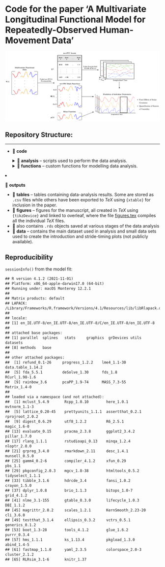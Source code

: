 Code for the paper ‘A Multivariate Longitudinal Functional Model for
Repeatedly-Observed Human-Movement Data’
================

![](outputs/figures/methods-schematic-readme.png)

## Repository Structure:

------------------------------------------------------------------------

- :open_file_folder: **code**
  <details>
  <summary>
  📁 <b>analysis</b> – scripts used to perform the data analysis.
  </summary>

  - :page_facing_up: [01 - Create Plot for
    Introduction](code/analysis/01-introduction-plot.R)
  - :page_facing_up: [02 - Create Plot of Stride
    Timings](code/analysis/02-strides-timing-plot.R)
  - :page_facing_up: [03 - Prepare Data for
    Analysis](code/analysis/03-data-preparation.R) ([extra
    figures](code/analysis/03-data-preparation-extra-plot.R))
  - :page_facing_up: [04 - Split Data into Test and Training
    Samples](code/analysis/04-test-train-split.R)
  - :page_facing_up: [05 - mv-FPCA basis
    Representation](code/analysis/05-basis-representation.R)
  - :page_facing_up: [06 - Linear Mixed Models of mv-FPCA
    Scores](code/analysis/06-scores-modelling.R) ([extra
    figures](code/analysis/06))
  - :page_facing_up: 07 - Individual Random Effects Analysis ([Script
    1](code/analysis/07-individual-fitted-mv-FPC1.R), [Script
    2](code/analysis/07-individual-analysis-predictions.R), [Script
    3](code/analysis/07-individual-analysis-test-error.R), [Script
    4](code/analysis/07-individual-analysis-changes.R))
  - :page_facing_up: 08 - Fixed Effects Analysis ([Script
    1](code/analysis/08-fixef-results-post-processing.R), [Script
    2](code/analysis/08-fixef-spline-coef.R))
    </details>
    <details>
    <summary>
    📁 <b>functions</b> – custom functions for modelling data analysis.
    </summary>

    - :page_facing_up: [Centering a (multivariate) object around a
      different mean](code/functions/center_fd_around_new_mean.R)
    - :page_facing_up: [Decentering a (multivariate) object around a
      different mean](code/functions/decenter_fd_around_new_mean.R)
    - :page_facing_up: [Helper functions for manipulating `fd`
      objects](code/functions/functions-helper-smoothing.R)
    - :page_facing_up: [Project (multivariate) functional data (`fd`
      object) onto (multivariate) FPCs (`pca.fd`
      object)](code/functions/project_data_onto_fpcs.R)  
    - :page_facing_up: [Computing the (%) of Variance Explained by a
      mv-FPCA
      reconstruction](code/functions/variance_explained_reconstruction.R)
    - :page_facing_up: [Custom theme for
      figures](code/functions/theme_gunning.R)
    - :page_facing_up: [Functions to generate data from a multilevel
      longitudinal design for the
      simulation](code/functions/generate_design.R)
    - :page_facing_up: [Generate data from a polynomial scalar
      longitudinal model for the
      simulation](code/functions/generate_polynomial_model_basis_coefficient.R)
    - :page_facing_up: [Generate multiple basis coefficients (i.e.,
      mv-FPC scores) from a polynomial scalar longitudinal model for the
      simulation](code/functions/generate-basis-coefficient-matrix.R)
    - :page_facing_up: [Construct an `fd` object by combining pca.fd
      object and matrix of PCA
      scores](code/functions/construct_fd_from_scores.R)
    - :page_facing_up: [Generate smooth Gaussian noise to add to
      simulated functional
      data](code/functions/function-generate-smooth-noise.R)
    - :page_facing_up: [Modified version of `pca.fd()` to choose $K$
      based on proportion of variance
      explained.](code/functions/pca.fd_pve_cutoff.R)
    - :page_facing_up: [Wrapper function to extract FPCA scores from a
      `pca.fd()` object and add them to a data
      frame.](code/functions/add_pca.fd_scores_to_df.R)
    - :page_facing_up: [Function to fit a polynomial scalar longitudinal
      model the to mv-FPC scores.](code/functions/fit_poly.R)
    - :page_facing_up: [Function to fit a “naive” model the to mv-FPC
      scores.](code/functions/fit_naive_spline_intercept.R)
    - :page_facing_up: [Function to fit a ml-FPCA model the to mv-FPC
      scores.](code/functions/fit_fpca.R)
    - :page_facing_up: [Function to fit a natural spline model the to
      mv-FPC scores.](code/functions/fit_spline.R)
    - :page_facing_up: [Reduced version of the above
      model.](code/functions/fit_spline_subject_ri_side.R)
    - :page_facing_up: [Function to calculate average integrated squared
      prediction error for functional
      observations.](code/functions/calculate_prediction_error.R)
    - :page_facing_up: [Function to calculate individual integrated
      squared prediction errors for functional
      observations.](code/functions/calculate_individual_prediction_errors.R)
    - :page_facing_up: [Convenience function to split data into train
      and test in simulation.](code/functions/split_train_test.R)
    - :page_facing_up: [Convenience function to load all functions
      needed in the
      simulation.](code/functions/source_all_simulation_functions.R)
    - :page_facing_up: [Convenience function to add polynomial terms to
      a data frame.](code/functions/add_poly_to_df.R)
    - :page_facing_up: [Convenience function to add natural spline terms
      to a data frame.](code/functions/add_natural_splines_to_df.R)
    - :page_facing_up: [Function to extract fixed-effects coefficients
      from a list of fitted `lmerMod`
      objects.](code/functions/extract_fixef_coef.R)
    - :page_facing_up: [Conveninence function to load all functions for
      data analysis.](code/functions/source_all_analysis_functions.R)
    - :page_facing_up: [Conveninence functions for post processing
      results.](code/functions/post-processing-functions.R)
    - :page_facing_up: [Function to calculate rate of change in
      longitudinal direction](code/functions/calculate_rate_of_change.R)
    - :page_facing_up: [Function to do bootstrap of
      subjects](code/functions/bootstrap_of_subjects.R)
    - :open_file_folder: **tests** – some basic tests for the custom
      functions.
      - :page_facing_up: [Test for
        `center_fd_around_new_mean()`](code/functions/tests/test-center_fd_around_new_mean.R)
      - :page_facing_up: [Test for
        `decenter_fd_around_new_mean()`](code/functions/tests/test-decenter_fd_around_new_mean.R)
      - :page_facing_up: [Test for
        `variance_explained_reconstruction()`](code/functions/tests/test-variance-explained-reconstruction.R)
      - :page_facing_up: [Test for
        `generate_design_multiple_subjects()`](code/functions/tests/test-generate-design.R)
      - :page_facing_up: [Test for
        `generate_polynomial_model_basis_coefficient()`](code/functions/tests/test-generate_polynomial_model_basis_coefficient.R)
      - :page_facing_up: [Test 1 for
        `generate_basis_coefficient_matrix()`](code/functions/tests/test-generate-basis-coefficient-matrix-01.R)
      - :page_facing_up: [Test 2 for
        `generate_basis_coefficient_matrix()`](code/functions/tests/test-generate-basis-coefficient-matrix-02.R)
      - :page_facing_up: [Test for
        `construct_fd_from_scores()`](code/functions/tests/test_construct_fd_from_scores.R)
      - :page_facing_up: [Tests for
        `calculate_rate_of_change()`](code/functions/tests/test_calculate_rate_of_change.R)
      - :page_facing_up: [Tests for
        `calculate_individual_prediction_errors()`](code/functions/tests/test_calculate_individual_prediction_errors.R)
      - :page_facing_up: [Tests for
        `bootstrap_of_subjects()`](code/functions/tests/test_bootstrap_of_subjects.pdf)
        </details>
- :open_file_folder: **outputs**
  - :open_file_folder: **tables** – tables containing data-analysis
    results. Some are stored as `.csv` files while others have been
    exported to $TeX$ using `{xtable}` for inclusion in the paper.
  - :open_file_folder: **figures** – figures for the manuscript, all
    created in $TeX$ using `{tikzDevice}` and linked to overleaf, where
    the file [figures.tex](outputs/figures/figures.tex) compiles all the
    individual $TeX$ files.
  - 💾 also contains `.rds` objects saved at various stages of the data
    analysis
  - :open_file_folder: **data** – contains the main dataset used in
    analysis and small data sets used to create the introduction and
    stride-timing plots (not publicly available).

## Reproducibility

`sessionInfo()` from the model fit:

    ## R version 4.1.2 (2021-11-01)
    ## Platform: x86_64-apple-darwin17.0 (64-bit)
    ## Running under: macOS Monterey 12.2.1
    ## 
    ## Matrix products: default
    ## LAPACK: /Library/Frameworks/R.framework/Versions/4.1/Resources/lib/libRlapack.dylib
    ## 
    ## locale:
    ## [1] en_IE.UTF-8/en_IE.UTF-8/en_IE.UTF-8/C/en_IE.UTF-8/en_IE.UTF-8
    ## 
    ## attached base packages:
    ## [1] parallel  splines   stats     graphics  grDevices utils     datasets 
    ## [8] methods   base     
    ## 
    ## other attached packages:
    ##  [1] refund_0.1-26     progress_1.2.2    lme4_1.1-30       data.table_1.14.2
    ##  [5] fda_5.5.1         deSolve_1.30      fds_1.8           RCurl_1.98-1.6   
    ##  [9] rainbow_3.6       pcaPP_1.9-74      MASS_7.3-55       Matrix_1.4-0     
    ## 
    ## loaded via a namespace (and not attached):
    ##  [1] mclust_5.4.9       Rcpp_1.0.10        here_1.0.1         mvtnorm_1.1-3     
    ##  [5] lattice_0.20-45    prettyunits_1.1.1  assertthat_0.2.1   rprojroot_2.0.2   
    ##  [9] digest_0.6.29      utf8_1.2.2         R6_2.5.1           magic_1.6-0       
    ## [13] evaluate_0.15      pracma_2.3.8       ggplot2_3.4.2      pillar_1.7.0      
    ## [17] rlang_1.1.1        rstudioapi_0.13    minqa_1.2.4        nloptr_2.0.0      
    ## [21] grpreg_3.4.0       rmarkdown_2.11     desc_1.4.1         munsell_0.5.0     
    ## [25] gamm4_0.2-6        compiler_4.1.2     xfun_0.29          pbs_1.1           
    ## [29] pkgconfig_2.0.3    mgcv_1.8-38        htmltools_0.5.2    tidyselect_1.1.1  
    ## [33] tibble_3.1.6       hdrcde_3.4         fansi_1.0.2        crayon_1.5.0      
    ## [37] dplyr_1.0.8        brio_1.1.3         bitops_1.0-7       grid_4.1.2        
    ## [41] nlme_3.1-155       gtable_0.3.0       lifecycle_1.0.3    DBI_1.1.2         
    ## [45] magrittr_2.0.2     scales_1.2.1       KernSmooth_2.23-20 cli_3.6.0         
    ## [49] testthat_3.1.4     ellipsis_0.3.2     vctrs_0.5.1        generics_0.1.2    
    ## [53] boot_1.3-28        tools_4.1.2        glue_1.6.2         purrr_0.3.4       
    ## [57] hms_1.1.1          ks_1.13.4          pkgload_1.3.0      abind_1.4-5       
    ## [61] fastmap_1.1.0      yaml_2.3.5         colorspace_2.0-3   cluster_2.1.2     
    ## [65] RLRsim_3.1-6       knitr_1.37
